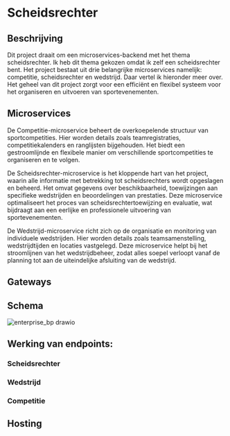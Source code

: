 # Scheidsrechter
## Beschrijving
Dit project draait om een microservices-backend met het thema scheidsrechter. Ik heb dit thema gekozen omdat ik zelf een scheidsrechter bent.
Het project bestaat uit drie belangrijke microservices namelijk: competitie, scheidsrechter en wedstrijd. Daar vertel ik hieronder meer over.
Het geheel van dit project zorgt voor een efficiënt en flexibel systeem voor het organiseren en uitvoeren van sportevenementen.

## Microservices
De Competitie-microservice beheert de overkoepelende structuur van sportcompetities. Hier worden details zoals teamregistraties, competitiekalenders en ranglijsten bijgehouden. Het biedt een gestroomlijnde en flexibele manier om verschillende sportcompetities te organiseren en te volgen.

De Scheidsrechter-microservice is het kloppende hart van het project, waarin alle informatie met betrekking tot scheidsrechters wordt opgeslagen en beheerd. Het omvat gegevens over beschikbaarheid, toewijzingen aan specifieke wedstrijden en beoordelingen van prestaties. Deze microservice optimaliseert het proces van scheidsrechtertoewijzing en evaluatie, wat bijdraagt aan een eerlijke en professionele uitvoering van sportevenementen.

De Wedstrijd-microservice richt zich op de organisatie en monitoring van individuele wedstrijden. Hier worden details zoals teamsamenstelling, wedstrijdtijden en locaties vastgelegd. Deze microservice helpt bij het stroomlijnen van het wedstrijdbeheer, zodat alles soepel verloopt vanaf de planning tot aan de uiteindelijke afsluiting van de wedstrijd.
## Gateways

## Schema
![enterprise_bp drawio](https://github.com/peetersbrent/enterprise_bp/assets/91012837/c49efaa3-fa35-458e-be81-a73d9c3d791c)

## Werking van endpoints:

### Scheidsrechter
### Wedstrijd
### Competitie

## Hosting 
